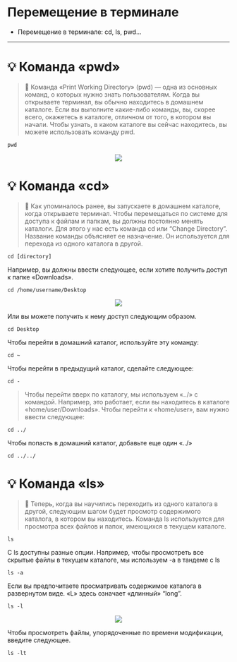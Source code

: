 # Перемещение в терминале
* Перемещение в терминале: cd, ls, pwd...
---

# :bulb: Команда «pwd»
> :mag_right: Команда «Print Working Directory» (pwd) — одна из основных команд, о которых нужно знать пользователям. Когда вы открываете терминал, вы обычно находитесь в домашнем каталоге. Если вы выполните какие-либо команды, вы, скорее всего, окажетесь в каталоге, отличном от того, в котором вы начали. Чтобы узнать, в каком каталоге вы сейчас находитесь, вы можете использовать команду pwd.
```
pwd
```
<p align="center">
<img src="https://media.giphy.com/media/qcDPIAH0BopOrUBGv8/giphy.gif">
</p>

<!-- Вы должны получить свой каталог на выходе. -->

# :bulb: Команда «cd»

> :mag_right: Как упоминалось ранее, вы запускаете в домашнем каталоге, когда открываете терминал. Чтобы перемещаться по системе для доступа к файлам и папкам, вы должны постоянно менять каталоги. Для этого у нас есть команда cd или “Change Directory”. Название команды объясняет ее назначение. Он используется для перехода из одного каталога в другой.
```
cd [directory]
```
Например, вы должны ввести следующее, если хотите получить доступ к папке «Downloads».
```
cd /home/username/Desktop
```
<p align="center">
<img src="https://media.giphy.com/media/qlqYA5i1vBSf3lVJbV/giphy.gif">
</p>

Или вы можете получить к нему доступ следующим образом.
```
cd Desktop
```
<!-- <p align="center">
<img src="https://media.giphy.com/media/MG13sybkVlvX8xeEWd/giphy.gif">
</p> -->

Чтобы перейти в домашний каталог, используйте эту команду:
```
cd ~
```
Чтобы перейти в предыдущий каталог, сделайте следующее:
```
cd -
```
> Чтобы перейти вверх по каталогу, мы используем «../» с командой. Например, это работает, если вы находитесь в каталоге «home/user/Downloads». Чтобы перейти к «home/user», вам нужно ввести следующее:
```
cd ../
```
Чтобы попасть в домашний каталог, добавьте еще один «../»
```
cd ../../
```
# :bulb: Команда «ls»
> :mag_right: Теперь, когда вы научились переходить из одного каталога в другой, следующим шагом будет просмотр содержимого каталога, в котором вы находитесь. Команда ls используется для просмотра всех файлов и папок, имеющихся в текущем каталоге.
```
ls
```
С ls доступны разные опции. Например, чтобы просмотреть все скрытые файлы в текущем каталоге, мы используем -a в тандеме с ls
```
ls -a
```
Если вы предпочитаете просматривать содержимое каталога в развернутом виде.
«L» здесь означает «длинный» “long”.
```
ls -l
```
<p align="center">
<img src="https://media.giphy.com/media/JaCQaBaD0GjD4hzqO6/giphy.gif">
</p>

Чтобы просмотреть файлы, упорядоченные по времени модификации, введите следующее.
```
ls -lt
```
